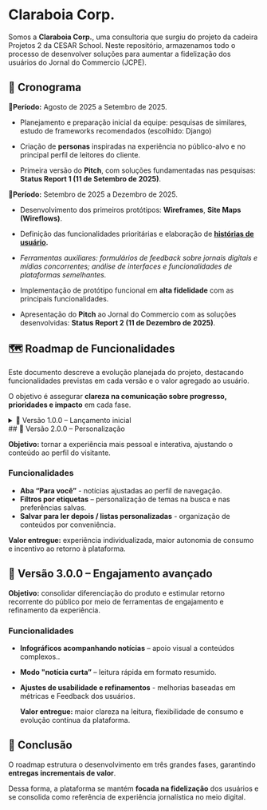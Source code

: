 # Claraboia Corp.
Somos a **Claraboia Corp.**, uma consultoria que surgiu do projeto da cadeira Projetos 2 da CESAR School. Neste repositório, armazenamos todo o processo de desenvolver soluções para aumentar a fidelização dos usuários do Jornal do Commercio (JCPE).

## 📆 Cronograma
🔹**Período:** Agosto de 2025 a Setembro de 2025.
- Planejamento e preparação inicial da equipe: pesquisas de similares, estudo de frameworks recomendados (escolhido: Django)

- Criação de **personas** inspiradas na experiência no público-alvo e no principal perfil de leitores do cliente.

- Primeira versão do **Pitch**, com soluções fundamentadas nas pesquisas: **Status Report 1 (11 de Setembro de 2025)**.

🔹**Período:** Setembro de 2025 a Dezembro de 2025.
- Desenvolvimento dos primeiros protótipos: **Wireframes**, **Site Maps (Wireflows)**.

- Definição das funcionalidades prioritárias e elaboração de **[histórias de usuário](https://docs.google.com/document/d/1dFxsWXsw0cB63S2mtLjf79MelrSWsfCBAPUQXszEGpo/edit?usp=sharing).**

- *Ferramentas auxiliares: formulários de feedback sobre jornais digitais e mídias concorrentes; análise de interfaces e funcionalidades de plataformas semelhantes.*
- Implementação de protótipo funcional em **alta fidelidade** com as principais funcionalidades.

- Apresentação do **Pitch** ao Jornal do Commercio com as soluções desenvolvidas: **Status Report 2 (11 de Dezembro de 2025)**.

## 🗺️ Roadmap de Funcionalidades
Este documento descreve a evolução planejada do projeto, destacando funcionalidades previstas em cada versão e o valor agregado ao usuário.

O objetivo é assegurar **clareza na comunicação sobre progresso, prioridades e impacto** em cada fase.

<details><summary>🚀 Versão 1.0.0 – Lançamento inicial</summary>

**Período de desenvolvimento:** Setembro de 2025 a Dezembro de 2025.
**Objetivo:** oferecer impacto imediato com melhorias de usabilidade e uma experiência de leitura mais clara, dinâmica e atrativa.

### Funcionalidades
🔹**Reorganização do layout**
  - Inclusão de seções como *Mais lidas*, *Clima* e *Tábua de maré* no topo da página.

  - Ajustes em abas, menus, textos, imagens e botões.

    **Valor entregue:** maior conforto visual, melhor compreensão da informação e estímulo à permanência.

🔹**Novas abas principais de notícias**
  - Carrossel vertical para consumo contínuo, seção de notícias curtas e aba *Linhas do Tempo* com cronologia de eventos.
    
    **Valor entregue:** diversificação de leitura, incentivo à curiosidade e aumento de interações sucessivas.

🔹**Ranking e organização por relevância/popularidade**
  - Conteúdos exibidos com base em engajamento e interesse coletivo.

    **Valor entregue:** acesso facilitado aos temas mais pertinentes, reforçando atualidade.

🔹**Ferramenta de Feedback**
- Canal direto para opiniões, sugestões e registro de dificuldades.

    **Valor entregue:** evolução contínua baseada em dados reais, fortalecendo a relação entre público e redação.

**Previsão de lançamento: 11 de Dezembro de 2025**
</details>
## 🔮 Versão 2.0.0 – Personalização

**Objetivo:** tornar a experiência mais pessoal e interativa, ajustando o conteúdo ao perfil do visitante.

### Funcionalidades
- **Aba “Para você”** - notícias ajustadas ao perfil de navegação.
- **Filtros por etiquetas** – personalização de temas na busca e nas preferências salvas.
- **Salvar para ler depois / listas personalizadas** - organização de conteúdos por conveniência.
  
**Valor entregue:** experiência individualizada, maior autonomia de consumo e incentivo ao retorno à plataforma.

## 🔮 Versão 3.0.0 – Engajamento avançado

**Objetivo:** consolidar diferenciação do produto e estimular retorno recorrente do público por meio de ferramentas de engajamento e refinamento da experiência.

### Funcionalidades
- **Infográficos acompanhando notícias** – apoio visual a conteúdos complexos..
- **Modo "notícia curta”** – leitura rápida em formato resumido.
- **Ajustes de usabilidade e refinamentos** - melhorias baseadas em métricas e Feedback dos usuários.

    **Valor entregue:** maior clareza na leitura, flexibilidade de consumo e evolução contínua da plataforma.

## 📍 Conclusão
O roadmap estrutura o desenvolvimento em três grandes fases, garantindo **entregas incrementais de valor**.

Dessa forma, a plataforma se mantém **focada na fidelização** dos usuários e se consolida como referência de experiência jornalística no meio digital.